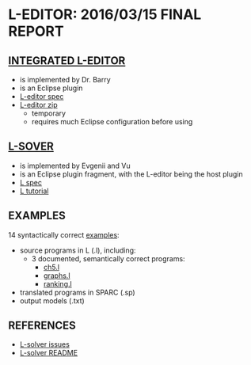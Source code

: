 # L-EDITOR: 2016/03/15 FINAL REPORT

## [INTEGRATED L-EDITOR][certware-l-editor]
- is implemented by Dr. Barry
- is an Eclipse plugin
- [L-editor spec][leditorspec]
- [L-editor zip][leditorzip]
	- temporary
	- requires much Eclipse configuration before using

## [L-SOVER][LtoASPtranslator]
- is implemented by Evgenii and Vu
- is an Eclipse plugin fragment, with the L-editor being the host plugin
- [L spec][lspec]
- [L tutorial][ltutorial]

## EXAMPLES
14 syntactically correct [examples][exs]:
- source programs in L (.l), including:
  - 3 documented, semantically correct programs:
    - [ch5.l][ch5]
    - [graphs.l][graphs]
    - [ranking.l][ranking]
- translated programs in SPARC (.sp)
- output models (.txt)

## REFERENCES
- [L-solver issues][issues]
- [L-solver README][README]

[certware-l-editor]: https://github.com/mrbkt/certware-l-editor
[LtoASPtranslator]: https://github.com/iensen/LtoASPtranslator

[leditorspec]: https://github.com/mrbkt/certware-l-editor/blob/master/certware-l-editor-manual/LEditorSpec.pdf
[leditorzip]: https://github.com/mrbkt/certware-l-editor/archive/master.zip

[lspec]: https://github.com/iensen/LtoASPtranslator/blob/master/Lspec/Lspec.pdf
[ltutorial]: https://github.com/iensen/LtoASPtranslator/blob/master/Ltutorial/Ltutorial.pdf

[exs]: https://github.com/iensen/LtoASPtranslator/tree/master/src/examples

[ch5]: https://github.com/iensen/LtoASPtranslator/blob/master/src/examples/ch5.l
[graphs]: https://github.com/iensen/LtoASPtranslator/blob/master/src/examples/graphs.l
[ranking]: https://github.com/iensen/LtoASPtranslator/blob/master/src/examples/ranking.l

[issues]: https://github.com/iensen/LtoASPtranslator/blob/master/docs/translator_issues.md
[README]: https://github.com/iensen/LtoASPtranslator/blob/master/README.md
